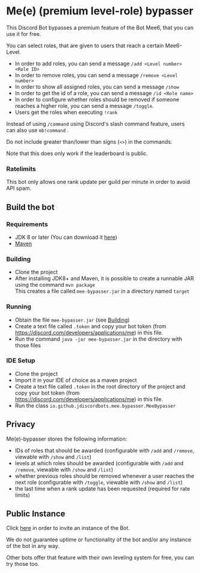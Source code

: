 # Me(e) (premium level-role) bypasser

This Discord Bot bypasses a premium feature of the Bot Mee6, that you can use it for free.

You can select roles, that are given to users that reach a certain Mee6-Level.

* In order to add roles, you can send a message `/add <Level number> <Role ID>`
* In order to remove roles, you can send a message `/remove <Level number>`
* In order to show all assigned roles, you can send a message `/show`
* In order to get the id of a role, you can send a message `/id <Role name>`
* In order to configure whether roles should be removed if someone reaches a higher role, you can send a message `/toggle`.
* Users get the roles when executing `!rank`

Instead of using `/command` using Discord's slash command feature, users can also use `mb!command` .

Do not include greater than/lower than signs (`<>`) in the commands.

Note that this does only work if the leaderboard is public.

### Ratelimits

This bot only allows one rank update per guild per minute in order to avoid API spam.

## Build the bot

### Requirements
* JDK 8 or later (You can download it [here](https://adoptopenjdk.net/))
* [Maven](https://maven.apache.org/download.cgi)

### Building
* Clone the project
* After installing JDK8+ and Maven, it is possible to create a runnable JAR using the command `mvn package`<br/>
  This creates a file called `mee-bypasser.jar` in a directory named `target`

### Running
* Obtain the file `mee-bypasser.jar` (see [Building](https://github.com/JDiscordBots/Me-e--bypasser#building))
* Create a text file called `.token` and copy your bot token (from <https://discord.com/developers/applications/me>) in this file.
* Run the command `java -jar mee-bypasser.jar` in the directory with those files

### IDE Setup
* Clone the project
* Import it in your IDE of choice as a maven project
* Create a text file called `.token` in the root directory of the project and copy your bot token (from <https://discord.com/developers/applications/me>) in this file.
* Run the class `io.github.jdiscordbots.mee.bypasser.MeeBypasser`

## Privacy

Me(e)-bypasser stores the following information:
- IDs of roles that should be awarded (configurable with `/add` and `/remove`, viewable with `/show` and `/list`)
- levels at which roles should be awarded (configurable with `/add` and `/remove`, viewable with `/show` and `/list`)
- whether previous roles should be removed whenever a user reaches the next role (configurable with `/toggle`, viewable with `/show` and `/list`)
- the last time when a rank update has been requested (required for rate limits)

## Public Instance

Click [here](https://discord.com/api/oauth2/authorize?client_id=644830792845099009&permissions=268520448&scope=bot%20applications.commands) in order to invite an instance of the Bot.

We do not guarantee uptime or functionality of the bot and/or any instance of the bot in any way.

Other bots offer that feature with their own leveling system for free, you can try those too.
